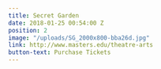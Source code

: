 ```yaml
---
title: Secret Garden
date: 2018-01-25 00:54:00 Z
position: 2
image: "/uploads/SG_2000x800-bba26d.jpg"
link: http://www.masters.edu/theatre-arts
button-text: Purchase Tickets
---
```


